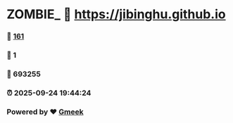 # ZOMBIE_ :link: https://jibinghu.github.io 
### :page_facing_up: [161](https://jibinghu.github.io/tag.html) 
### :speech_balloon: 1 
### :hibiscus: 693255 
### :alarm_clock: 2025-09-24 19:44:24 
### Powered by :heart: [Gmeek](https://github.com/Meekdai/Gmeek)
